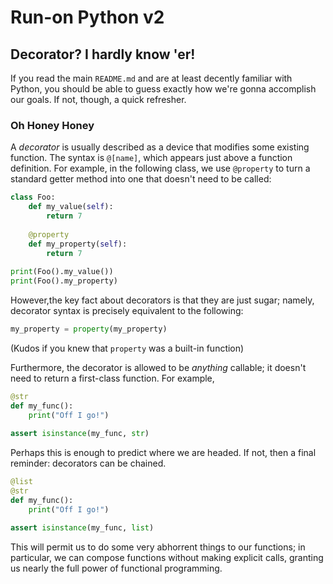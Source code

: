 # Run-on Python v2

## Decorator? I hardly know 'er!
If you read the main `README.md` and are at least decently familiar with Python, you should be able to guess exactly how we're gonna accomplish our goals. If not, though, a quick refresher.

### Oh Honey Honey
A *decorator* is usually described as a device that modifies some existing function. The syntax is `@[name]`, which appears just above a function definition. For example, in the following class, we use `@property` to turn a standard getter method into one that doesn't need to be called:
```python
class Foo:
    def my_value(self):
        return 7
	
    @property
    def my_property(self):
        return 7
		
print(Foo().my_value())
print(Foo().my_property)
```

However,the key fact about decorators is that they are just sugar; namely, decorator syntax is precisely equivalent to the following:
```python
my_property = property(my_property)
```
(Kudos if you knew that `property` was a built-in function)

Furthermore, the decorator is allowed to be *anything* callable; it doesn't need to return a first-class function. For example,
```python
@str
def my_func():
    print("Off I go!")
	
assert isinstance(my_func, str)
```

Perhaps this is enough to predict where we are headed. If not, then a final reminder: decorators can be chained.
```python
@list
@str
def my_func():
    print("Off I go!")

assert isinstance(my_func, list)
```
This will permit us to do some very abhorrent things to our functions; in particular, we can compose functions without making explicit calls, granting us nearly the full power of functional programming.
